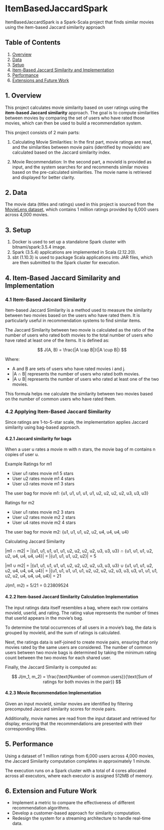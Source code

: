 # ItemBasedJaccardSpark
ItemBasedJaccardSpark is a Spark-Scala project that finds similar movies using the item-based Jaccard similarity approach

## Table of Contents
1. [Overview](#1-overview)
2. [Data](#2-data)
3. [Setup](#3-setup)
4. [Item-Based Jaccard Similarity and Implementation](#4-item-based-jaccard-similarity-and-implementation)
5. [Performance](#5-performance)
6. [Extensions and Future Work](#6-extension)

## 1. Overview
This project calculates movie similarity based on user ratings using the **item-based Jaccard similarity** approach. The 
goal is to compute similarities between movies by comparing the set of users who have rated those movies, which can then
be used to build a recommendation system.

This project consists of 2 main parts:

1. Calculating Movie Similarities: In the first part, movie ratings are read, and the similarities between movie pairs 
(identified by movieIds) are calculated based on the Jaccard similarity index.

2. Movie Recommendation: In the second part, a movieId is provided as input, and the system searches for and recommends 
similar movies based on the pre-calculated similarities. The movie name is retrieved and displayed for better clarity.


## 2. Data
The movie data (titles and ratings) used in this project is sourced from the [MovieLens dataset](https://grouplens.org/datasets/movielens/), 
which contains 1 million ratings provided by 6,000 users across 4,000 movies.


## 3. Setup
1. Docker is used to set up a standalone Spark cluster with bitnami/spark:3.5.4 image.
2. Spark (3.5.4) applications are implemented in Scala (2.12.20).
3. sbt (1.10.3) is used to package Scala applications into JAR files, which are then submitted to the Spark cluster for execution.


## 4. Item-Based Jaccard Similarity and Implementation

### 4.1 Item-Based Jaccard Similarity
Item-based Jaccard Similarity is a method used to measure the similarity between two movies based on the users who have rated them.
It is particularly useful in recommendation systems to find similar items.

The Jaccard Similarity between two movie is calculated as the ratio of the number of users who rated both movies to the 
total number of users who have rated at least one of the items. It is defined as:

$$
J(A, B) = \frac{|A \cap B|}{|A \cup B|}
$$

Where:
- A and B are sets of users who have rated movies i and j.
- |A ∩ B| represents the number of users who rated both movies.
- |A ∪ B| represents the number of users who rated at least one of the two movies.

This formula helps me calculate the similarity between two movies based on the number of common users who have rated them.

### 4.2 Applying Item-Based Jaccard Similarity
Since ratings are 1-to-5-star scale, the implementation applies Jaccard similarity using bag-based approach.

#### 4.2.1 Jaccard similarity for bags
When a user u rates a movie m with n stars, the movie bag of m contains n copies of user u. 

Example
Ratings for m1
* User u1 rates movie m1 5 stars
* User u2 rates movie m1 4 stars
* User u3 rates movie m1 3 stars 

The user bag for movie m1:
{u1, u1, u1, u1, u1, u2, u2, u2, u2, u3, u3, u3}

Ratings for m2
* User u1 rates movie m2 3 stars
* User u2 rates movie m2 2 stars
* User u4 rates movie m2 4 stars

The user bag for movie m2:
{u1, u1, u1, u2, u2, u4, u4, u4, u4}

Calculating Jaccard Similarity

|m1 ∩ m2| = |{u1, u1, u1, u1, u1, u2, u2, u2, u2, u3, u3, u3} ∩ {u1, u1, u1, u2, u2, u4, u4, u4, u4}| 
= |{u1, u1, u1, u2, u2}| = 5

|m1 ∪ m2| = |{u1, u1, u1, u1, u1, u2, u2, u2, u2, u3, u3, u3} ∪ {u1, u1, u1, u2, u2, u4, u4, u4, u4}|
= |{u1, u1, u1, u1, u1, u2, u2, u2, u2, u3, u3, u3, u1, u1, u1, u2, u2, u4, u4, u4, u4}| = 21

J(m1, m2) = 5/21 = 0.23809524

#### 4.2.2 Item-based Jaccard Similarity Calculation Implementation

The input ratings data itself resembles a bag, where each row contains movieId, userId, and rating. The rating value 
represents the number of times that userId appears in the movie’s bag.

To determine the total occurrences of all users in a movie’s bag, the data is grouped by movieId, and the sum of ratings 
is calculated.

Next, the ratings data is self-joined to create movie pairs, ensuring that only movies rated by the same users are considered. 
The number of common users between two movie bags is determined by taking the minimum rating count between the two movies 
for each shared user.

Finally, the Jaccard Similarity is computed as:

$$
J(m_1, m_2) = \frac{\text{Number of common users}}{\text{Sum of ratings for both movies in the pair}}
$$

#### 4.2.3 Movie Recommendation Implementation

Given an input movieId, similar movies are identified by filtering precomputed Jaccard similarity scores for movie pairs.

Additionally, movie names are read from the input dataset and retrieved for display, ensuring that the recommendations 
are presented with their corresponding titles.

## 5. Performance
Using a dataset of 1 million ratings from 6,000 users across 4,000 movies, the Jaccard Similarity computation completes 
in approximately 1 minute.

The execution runs on a Spark cluster with a total of 4 cores allocated across all executors, where each executor is 
assigned 512MB of memory.

## 6. Extension and Future Work
* Implement a metric to compare the effectiveness of different recommendation algorithms.
* Develop a customer-based approach for similarity computation.
* Redesign the system for a streaming architecture to handle real-time data.